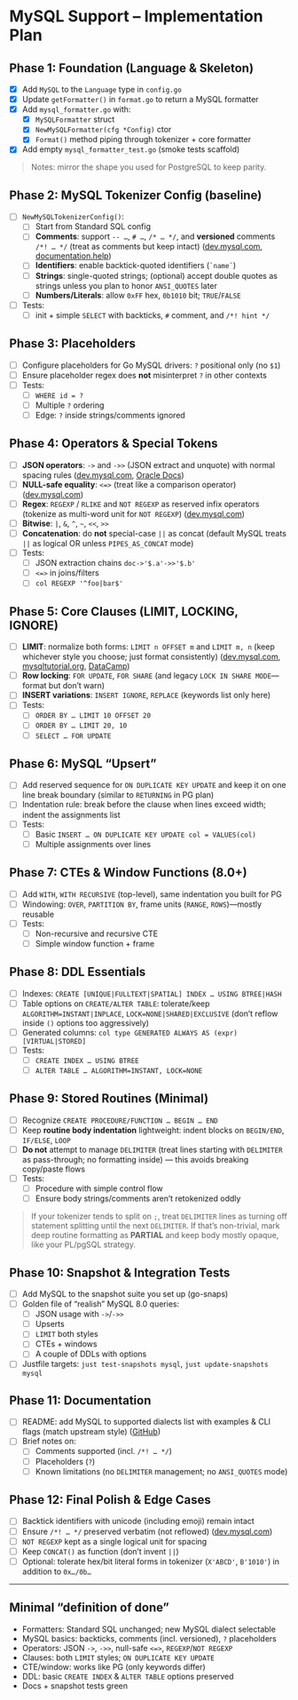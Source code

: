 # MySQL Support – Implementation Plan

## Phase 1: Foundation (Language & Skeleton)

- [x] Add `MySQL` to the `Language` type in `config.go`
- [x] Update `getFormatter()` in `format.go` to return a MySQL formatter
- [x] Add `mysql_formatter.go` with:
  - [x] `MySQLFormatter` struct
  - [x] `NewMySQLFormatter(cfg *Config)` ctor
  - [x] `Format()` method piping through tokenizer + core formatter

- [x] Add empty `mysql_formatter_test.go` (smoke tests scaffold)

> Notes: mirror the shape you used for PostgreSQL to keep parity.

## Phase 2: MySQL Tokenizer Config (baseline)

- [ ] `NewMySQLTokenizerConfig()`:
  - [ ] Start from Standard SQL config
  - [ ] **Comments**: support `-- …`, `# …`, `/* … */`, and **versioned** comments `/*! … */` (treat as comments but keep intact) ([dev.mysql.com][2], [documentation.help][3])
  - [ ] **Identifiers**: enable backtick-quoted identifiers (`` `name` ``)
  - [ ] **Strings**: single-quoted strings; (optional) accept double quotes as strings unless you plan to honor `ANSI_QUOTES` later
  - [ ] **Numbers/Literals**: allow `0xFF` hex, `0b1010` bit; `TRUE`/`FALSE`

- [ ] Tests:
  - [ ] init + simple `SELECT` with backticks, `#` comment, and `/*! hint */`

## Phase 3: Placeholders

- [ ] Configure placeholders for Go MySQL drivers: `?` positional only (no `$1`)
- [ ] Ensure placeholder regex does **not** misinterpret `?` in other contexts
- [ ] Tests:
  - [ ] `WHERE id = ?`
  - [ ] Multiple `?` ordering
  - [ ] Edge: `?` inside strings/comments ignored

## Phase 4: Operators & Special Tokens

- [ ] **JSON operators**: `->` and `->>` (JSON extract and unquote) with normal spacing rules ([dev.mysql.com][4], [Oracle Docs][5])
- [ ] **NULL-safe equality**: `<=>` (treat like a comparison operator) ([dev.mysql.com][6])
- [ ] **Regex**: `REGEXP` / `RLIKE` and `NOT REGEXP` as reserved infix operators (tokenize as multi-word unit for `NOT REGEXP`) ([dev.mysql.com][7])
- [ ] **Bitwise**: `|`, `&`, `^`, `~`, `<<`, `>>`
- [ ] **Concatenation**: do **not** special-case `||` as concat (default MySQL treats `||` as logical OR unless `PIPES_AS_CONCAT` mode)
- [ ] Tests:
  - [ ] JSON extraction chains `doc->'$.a'->>'$.b'`
  - [ ] `<=>` in joins/filters
  - [ ] `col REGEXP '^foo|bar$'`

## Phase 5: Core Clauses (LIMIT, LOCKING, IGNORE)

- [ ] **LIMIT**: normalize both forms: `LIMIT n OFFSET m` and `LIMIT m, n` (keep whichever style you choose; just format consistently) ([dev.mysql.com][8], [mysqltutorial.org][9], [DataCamp][10])
- [ ] **Row locking**: `FOR UPDATE`, `FOR SHARE` (and legacy `LOCK IN SHARE MODE`—format but don’t warn)
- [ ] **INSERT variations**: `INSERT IGNORE`, `REPLACE` (keywords list only here)
- [ ] Tests:
  - [ ] `ORDER BY … LIMIT 10 OFFSET 20`
  - [ ] `ORDER BY … LIMIT 20, 10`
  - [ ] `SELECT … FOR UPDATE`

## Phase 6: MySQL “Upsert”

- [ ] Add reserved sequence for `ON DUPLICATE KEY UPDATE` and keep it on one line break boundary (similar to `RETURNING` in PG plan)
- [ ] Indentation rule: break before the clause when lines exceed width; indent the assignments list
- [ ] Tests:
  - [ ] Basic `INSERT … ON DUPLICATE KEY UPDATE col = VALUES(col)`
  - [ ] Multiple assignments over lines

## Phase 7: CTEs & Window Functions (8.0+)

- [ ] Add `WITH`, `WITH RECURSIVE` (top-level), same indentation you built for PG
- [ ] Windowing: `OVER`, `PARTITION BY`, frame units (`RANGE`, `ROWS`)—mostly reusable
- [ ] Tests:
  - [ ] Non-recursive and recursive CTE
  - [ ] Simple window function + frame

## Phase 8: DDL Essentials

- [ ] Indexes: `CREATE [UNIQUE|FULLTEXT|SPATIAL] INDEX … USING BTREE|HASH`
- [ ] Table options on `CREATE/ALTER TABLE`: tolerate/keep `ALGORITHM=INSTANT|INPLACE`, `LOCK=NONE|SHARED|EXCLUSIVE` (don’t reflow inside `()` options too aggressively)
- [ ] Generated columns: `col type GENERATED ALWAYS AS (expr) [VIRTUAL|STORED]`
- [ ] Tests:
  - [ ] `CREATE INDEX … USING BTREE`
  - [ ] `ALTER TABLE … ALGORITHM=INSTANT, LOCK=NONE`

## Phase 9: Stored Routines (Minimal)

- [ ] Recognize `CREATE PROCEDURE/FUNCTION … BEGIN … END`
- [ ] Keep **routine body indentation** lightweight: indent blocks on `BEGIN/END`, `IF/ELSE`, `LOOP`
- [ ] **Do not** attempt to manage `DELIMITER` (treat lines starting with `DELIMITER` as pass-through; no formatting inside) — this avoids breaking copy/paste flows
- [ ] Tests:
  - [ ] Procedure with simple control flow
  - [ ] Ensure body strings/comments aren’t retokenized oddly

> If your tokenizer tends to split on `;`, treat `DELIMITER` lines as turning off statement splitting until the next `DELIMITER`. If that’s non-trivial, mark deep routine formatting as **PARTIAL** and keep body mostly opaque, like your PL/pgSQL strategy.

## Phase 10: Snapshot & Integration Tests

- [ ] Add MySQL to the snapshot suite you set up (go-snaps)
- [ ] Golden file of “realish” MySQL 8.0 queries:
  - [ ] JSON usage with `->`/`->>`
  - [ ] Upserts
  - [ ] `LIMIT` both styles
  - [ ] CTEs + windows
  - [ ] A couple of DDLs with options

- [ ] Justfile targets: `just test-snapshots mysql`, `just update-snapshots mysql`

## Phase 11: Documentation

- [ ] README: add MySQL to supported dialects list with examples & CLI flags (match upstream style) ([GitHub][1])
- [ ] Brief notes on:
  - [ ] Comments supported (incl. `/*! … */`)
  - [ ] Placeholders (`?`)
  - [ ] Known limitations (no `DELIMITER` management; no `ANSI_QUOTES` mode)

## Phase 12: Final Polish & Edge Cases

- [ ] Backtick identifiers with unicode (including emoji) remain intact
- [ ] Ensure `/*! … */` preserved verbatim (not reflowed) ([dev.mysql.com][2])
- [ ] `NOT REGEXP` kept as a single logical unit for spacing
- [ ] Keep `CONCAT()` as function (don’t invent `||`)
- [ ] Optional: tolerate hex/bit literal forms in tokenizer (`X'ABCD'`, `B'1010'`) in addition to `0x…/0b…`

---

## Minimal “definition of done”

- Formatters: Standard SQL unchanged; new MySQL dialect selectable
- MySQL basics: backticks, comments (incl. versioned), `?` placeholders
- Operators: JSON `->`, `->>`, null-safe `<=>`, `REGEXP`/`NOT REGEXP`
- Clauses: both `LIMIT` styles; `ON DUPLICATE KEY UPDATE`
- CTE/window: works like PG (only keywords differ)
- DDL: basic `CREATE INDEX` & `ALTER TABLE` options preserved
- Docs + snapshot tests green

[1]: https://github.com/maxrichie5/go-sqlfmt/blob/main/README.md?utm_source=chatgpt.com "go-sqlfmt/README.md at main · maxrichie5/go-sqlfmt · GitHub"
[2]: https://dev.mysql.com/doc/refman/8.4/en/comments.html?utm_source=chatgpt.com "MySQL :: MySQL 8.4 Reference Manual :: 11.7 Comments"
[3]: https://documentation.help/MySQL-5.0/ch09s04.html?utm_source=chatgpt.com "9.4. Comment Syntax - MySQL 5.0 Documentation"
[4]: https://dev.mysql.com/doc/refman/8.0/en/json.html?utm_source=chatgpt.com "MySQL :: MySQL 8.0 Reference Manual :: 13.5 The JSON Data Type"
[5]: https://docs.oracle.com/cd/E17952_01/mysql-8.0-en/json-functions.html?utm_source=chatgpt.com "14.17 JSON Functions - Oracle"
[6]: https://dev.mysql.com/doc/refman/8.4/en/comparison-operators.html?utm_source=chatgpt.com "14.4.2 Comparison Functions and Operators - MySQL"
[7]: https://dev.mysql.com/doc/refman/8.4/en/regexp.html?utm_source=chatgpt.com "MySQL :: MySQL 8.4 Reference Manual :: 14.8.2 Regular Expressions"
[8]: https://dev.mysql.com/doc/refman/8.0/en/limit-optimization.html?utm_source=chatgpt.com "10.2.1.19 LIMIT Query Optimization - MySQL"
[9]: https://www.mysqltutorial.org/mysql-basics/mysql-limit/?utm_source=chatgpt.com "MySQL LIMIT"
[10]: https://www.datacamp.com/doc/mysql/mysql-limit?utm_source=chatgpt.com "MySQL LIMIT Clause: Usage & Examples - DataCamp"
